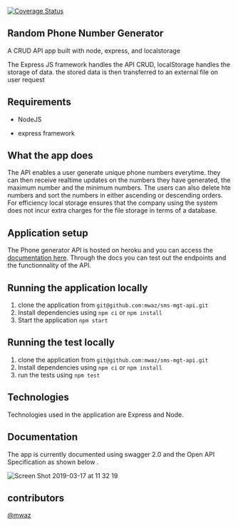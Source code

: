 [![Coverage Status](https://coveralls.io/repos/github/mwaz/phone-number-generator/badge.svg?branch=master)](https://coveralls.io/github/mwaz/phone-number-generator?branch=master)

## Random Phone Number Generator
A CRUD API app built with node, express, and localstorage


The Express JS framework handles the API CRUD, localStorage handles the  storage of data. the stored data is then transferred to an external file on user request

## Requirements

* NodeJS

* express framework

## What the app does

The API enables a user generate unique phone numbers everytime. they can then receive realtime updates on the numbers they have generated, the maximum number and the minimum numbers. The users can also delete hte numbers and sort the numbers in either ascending or descending orders. For efficiency local storage ensures that the company using the system does not incur extra charges for the file storage in terms of a database. 

## Application setup 

The Phone generator API is hosted on heroku and you can access the [documentation here](https://phone-number-generator-api.herokuapp.com/api-docs). Through the docs you can test out the endpoints and the functionnality of the API.

## Running the application locally 
1. clone the application from `git@github.com:mwaz/sms-mgt-api.git`
2. Install dependencies using `npm ci` or `npm install`
3. Start the application `npm start`

## Running the test locally
1. clone the application from `git@github.com:mwaz/sms-mgt-api.git`
2. Install dependencies using `npm ci` or `npm install`
3. run the tests using `npm test`

## Technologies
Technologies used in the application are Express and Node. 

## Documentation 
The app is currently documented using swagger 2.0 and the Open API Specification as shown below . 

![Screen Shot 2019-03-17 at 11 32 19](https://user-images.githubusercontent.com/10160787/54487550-5e946580-48a8-11e9-977b-94e09c8ea024.png)

## contributors
[@mwaz](https://github.com/mwaz)


